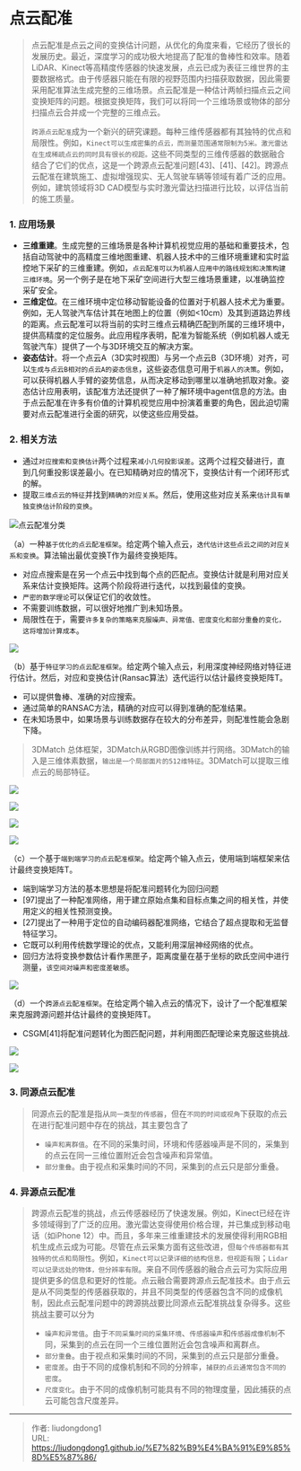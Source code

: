 # 点云配准


> 点云配准是点云之间的变换估计问题，从优化的角度来看，它经历了很长的发展历史。最近，深度学习的成功极大地提高了配准的鲁棒性和效率。随着LiDAR、Kinect等高精度传感器的快速发展，点云已成为表征三维世界的主要数据格式。由于传感器只能在有限的视野范围内扫描获取数据，因此需要采用配准算法生成完整的三维场景。点云配准是一种估计两帧扫描点云之间变换矩阵的问题。根据变换矩阵，我们可以将同一个三维场景或物体的部分扫描点云合并成一个完整的三维点云。
>
> `跨源点云配准`成为一个新兴的研究课题。每种三维传感器都有其独特的优点和局限性。例如，`Kinect可以生成密集的点云，而测量范围通常限制为5米。激光雷达在生成稀疏点云的同时具有很长的视距。`这些不同类型的三维传感器的数据融合结合了它们的优点，这是一个跨源点云配准问题[43]、[41]、[42]。跨源点云配准在建筑施工、虚拟增强现实、无人驾驶车辆等领域有着广泛的应用。例如，建筑领域将3D CAD模型与实时激光雷达扫描进行比较，以评估当前的施工质量。

### 1. 应用场景

- **三维重建**。生成完整的三维场景是各种计算机视觉应用的基础和重要技术，包括自动驾驶中的高精度三维地图重建、机器人技术中的三维环境重建和实时监控地下采矿的三维重建。例如，`点云配准可以为机器人应用中的路线规划和决策构建三维环境`。另一个例子是在地下采矿空间进行大型三维场景重建，以准确监控采矿安全。
- **三维定位**。在三维环境中定位移动智能设备的位置对于机器人技术尤为重要。例如，无人驾驶汽车估计其在地图上的位置（例如<10cm）及其到道路边界线的距离。点云配准可以将当前的实时三维点云精确匹配到所属的三维环境中，提供高精度的定位服务。此应用程序表明，配准为智能系统（例如机器人或无驾驶汽车）提供了一个与3D环境交互的解决方案。
- **姿态估计**。将一个点云A（3D实时视图）与另一个点云B（3D环境）对齐，可以`生成与点云B相对的点云A的姿态信息`，这些姿态信息可用于`机器人的决策`。例如，可以获得机器人手臂的姿势信息，从而决定移动到哪里以准确地抓取对象。姿态估计应用表明，该配准方法还提供了一种了解环境中agent信息的方法。由于点云配准在许多有价值的计算机视觉应用中扮演着重要的角色，因此迫切需要对点云配准进行全面的研究，以使这些应用受益。

### 2. 相关方法

- 通过`对应搜索和变换估计`两个过程来`减小几何投影误差`。这两个过程交替进行，直到几何重投影误差最小。在已知精确对应的情况下，变换估计有一个闭环形式的解。
- 提取`三维点云的特征`并找到`精确的对应关系`。然后，使用这些对应关系来`估计具有单独变换估计阶段的变换`。

![点云配准分类](https://gitee.com/github-25970295/blogpictureV2/raw/master/image-20211024111006168.png)

（a）一种`基于优化的点云配准框架`。给定两个输入点云，`迭代估计这些点云之间的对应关系和变换`。算法输出最优变换T作为最终变换矩阵。

- 对应点搜索是在另一个点云中找到每个点的匹配点。变换估计就是利用对应关系来估计变换矩阵。这两个阶段将进行迭代，以找到最佳的变换。
- `严密的数学理论`可以保证它们的收敛性。
- 不需要训练数据，可以很好地推广到未知场景。
- 局限性在于，需要`许多复杂的策略来克服噪声、异常值、密度变化和部分重叠的变化，这将增加计算成本`。

![](https://gitee.com/github-25970295/blogpictureV2/raw/master/image-20211024112518330.png)

（b）基于`特征学习的点云配准框架`。给定两个输入点云，利用深度神经网络对特征进行估计。然后，对应和变换估计(Ransac算法）迭代运行以估计最终变换矩阵T。

- 可以提供鲁棒、准确的对应搜索。
- 通过简单的RANSAC方法，精确的对应可以得到准确的配准结果。
- 在未知场景中，如果场景与训练数据存在较大的分布差异，则配准性能会急剧下降。

> 3DMatch 总体框架，3DMatch从RGBD图像训练并行网络。3DMatch的输入是三维体素数据，`输出是一个局部面片的512维特征`。3DMatch可以提取三维点云的局部特征。

![](https://gitee.com/github-25970295/blogpictureV2/raw/master/image-20211024112558653.png)

![](https://gitee.com/github-25970295/blogpictureV2/raw/master/image-20211024112656009.png)

![](https://gitee.com/github-25970295/blogpictureV2/raw/master/image-20211024112720732.png)

![](https://gitee.com/github-25970295/blogpictureV2/raw/master/image-20211024111750220.png)

（c）一个基于`端到端学习的点云配准框架`。给定两个输入点云，使用端到端框架来估计最终变换矩阵T。

- 端到端学习方法的基本思想是将配准问题转化为回归问题
- [97]提出了一种配准网络，用于建立原始点集和目标点集之间的相关性，并使用定义的相关性预测变换。
- [27]提出了一种用于定位的自动编码器配准网络，它结合了超点提取和无监督特征学习。
-  它既可以利用传统数学理论的优点，又能利用深层神经网络的优点。
- 回归方法将变换参数估计看作黑匣子，距离度量在基于坐标的欧氏空间中进行测量，`该空间对噪声和密度差敏感`。

![](https://gitee.com/github-25970295/blogpictureV2/raw/master/image-20211024112809624.png)

（d）一个`跨源点云配准框架`。在给定两个输入点云的情况下，设计了一个配准框架来克服跨源问题并估计最终的变换矩阵T。

- CSGM[41]将配准问题转化为图匹配问题，并利用图匹配理论来克服这些挑战.

![](https://gitee.com/github-25970295/blogpictureV2/raw/master/image-20211024111837596.png)

![](https://gitee.com/github-25970295/blogpictureV2/raw/master/image-20211024112829897.png)

### 3. 同源点云配准

> 同源点云的配准是指从`同一类型的传感器`，但在`不同的时间或视角`下获取的点云在进行配准问题中存在的挑战，其主要包含了
>
> - `噪声和离群值`。在不同的采集时间，环境和传感器噪声是不同的，采集到的点云在同一三维位置附近会包含噪声和异常值。
> - `部分重叠`。由于视点和采集时间的不同，采集到的点云只是部分重叠。

### 4. 异源点云配准

> 跨源点云配准的挑战，点云传感器经历了快速发展。例如，Kinect已经在许多领域得到了广泛的应用。激光雷达变得使用价格合理，并已集成到移动电话（如iPhone 12）中。而且，多年来三维重建技术的发展使得利用RGB相机生成点云成为可能。尽管在点云采集方面有这些改进，但`每个传感器都有其独特的优点和局限性`。例如，`Kinect可以记录详细的结构信息，但视距有限`；`Lidar可以记录远处的物体，但分辨率有限`。来自不同传感器的融合点云可为实际应用提供更多的信息和更好的性能。点云融合需要跨源点云配准技术。由于点云是从不同类型的传感器获取的，并且不同类型的传感器包含不同的成像机制，因此点云配准问题中的跨源挑战要比同源点云配准挑战复杂得多。这些挑战主要可以分为
>
> - `噪声和异常值`。由于`不同采集时间的采集环境`、`传感器噪声`和`传感器成像机制`不同，采集到的点云在同一个三维位置附近会包含噪声和离群点。
> - `部分重叠`。由于视点和采集时间的不同，采集到的点云只是部分重叠。
> - `密度差`。由于不同的成像机制和不同的分辨率，`捕获的点云通常包含不同的密度`。
> - `尺度变化`。由于不同的成像机制可能具有不同的物理度量，因此捕获的点云可能包含尺度差异。



---

> 作者: liudongdong1  
> URL: https://liudongdong1.github.io/%E7%82%B9%E4%BA%91%E9%85%8D%E5%87%86/  

